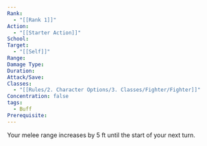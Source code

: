 ```yaml
---
Rank:
  - "[[Rank 1]]"
Action:
  - "[[Starter Action]]"
School: 
Target:
  - "[[Self]]"
Range: 
Damage Type: 
Duration: 
Attack/Save: 
Classes:
  - "[[Rules/2. Character Options/3. Classes/Fighter/Fighter]]"
Concentration: false
tags:
  - Buff
Prerequisite: 
---
```

Your melee range increases by 5 ft until the start of your next turn.